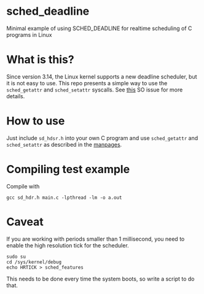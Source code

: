 # sched_deadline
Minimal example of using SCHED_DEADLINE for realtime scheduling of C programs in Linux


# What is this?
Since version 3.14, the Linux kernel supports a new deadline scheduler, but it is not easy to use.
This repo presents a simple way to use the `sched_getattr` and `sched_setattr` syscalls.
See [this](https://stackoverflow.com/questions/50082317/is-sched-deadline-officially-supported-in-ubuntu-16-04) SO issue for more details.

# How to use
Just include `sd_hdsr.h` into your own C program and use `sched_getattr` and `sched_setattr` as described in the [manpages](https://man7.org/linux/man-pages/man2/sched_setattr.2.html).

# Compiling test example

Compile with
```Shell
gcc sd_hdr.h main.c -lpthread -lm -o a.out
```

# Caveat
If you are working with periods smaller than 1 millisecond, you need to enable the high resolution tick for the scheduler.

```Shell
sudo su
cd /sys/kernel/debug
echo HRTICK > sched_features
```

This needs to be done every time the system boots, so write a script to do that.
